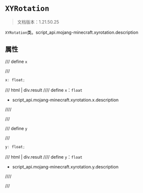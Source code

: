 # `XYRotation`

> 文档版本：1.21.50.25

`XYRotation`类。script_api.mojang-minecraft.xyrotation.description

## 属性

/// define
`x`


///

```js
x: float;
```

/// html | div.result
//// define
`x`：`float`

- script_api.mojang-minecraft.xyrotation.x.description


////

///


/// define
`y`


///

```js
y: float;
```

/// html | div.result
//// define
`y`：`float`

- script_api.mojang-minecraft.xyrotation.y.description


////

///

